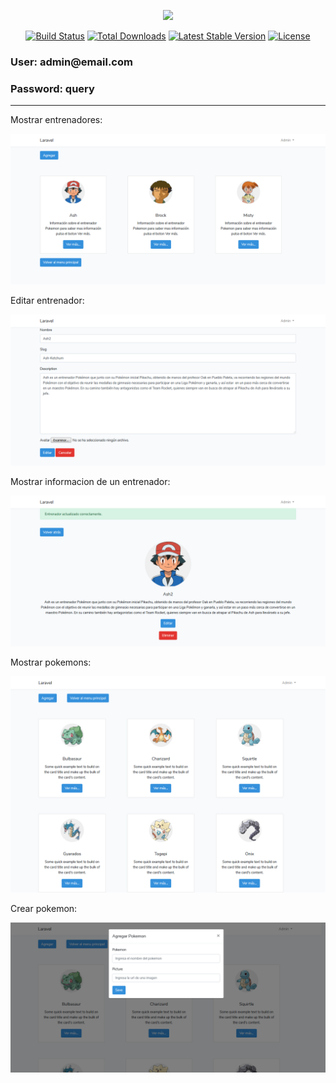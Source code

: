 <p align="center"><img src="https://laravel.com/assets/img/components/logo-laravel.svg"></p>

<p align="center">
<a href="https://travis-ci.org/laravel/framework"><img src="https://travis-ci.org/laravel/framework.svg" alt="Build Status"></a>
<a href="https://packagist.org/packages/laravel/framework"><img src="https://poser.pugx.org/laravel/framework/d/total.svg" alt="Total Downloads"></a>
<a href="https://packagist.org/packages/laravel/framework"><img src="https://poser.pugx.org/laravel/framework/v/stable.svg" alt="Latest Stable Version"></a>
<a href="https://packagist.org/packages/laravel/framework"><img src="https://poser.pugx.org/laravel/framework/license.svg" alt="License"></a>
</p>
<h3>User: admin@email.com</h3>
<h3>Password: query</h3>
<hr>

<p>Mostrar entrenadores:</p>
<p align="center"><img src="/tests/Screenshot_0.png"></p>

<p>Editar entrenador:</p>
<p align="center"><img src="/tests/Screenshot_1.png"></p>

<p>Mostrar informacion de un entrenador:</p>
<p align="center"><img src="/tests/Screenshot_2.png"></p>

<p>Mostrar pokemons:</p>
<p align="center"><img src="/tests/Screenshot_3.png"></p>

<p>Crear pokemon:</p>
<p align="center"><img src="/tests/Screenshot_4.png"></p>
